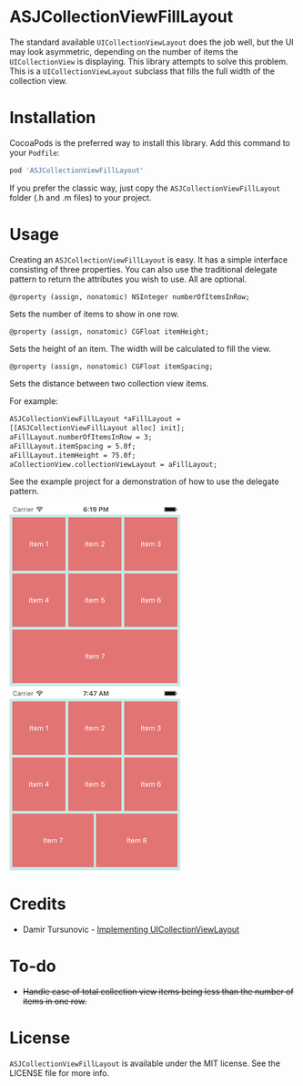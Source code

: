 # ASJCollectionViewFillLayout

The standard available `UICollectionViewLayout` does the job well, but the UI may look asymmetric, depending on the number of items the `UICollectionView` is displaying. This library attempts to solve this problem. This is a `UICollectionViewLayout` subclass that fills the full width of the collection view.

# Installation

CocoaPods is the preferred way to install this library. Add this command to your `Podfile`:

```ruby
pod 'ASJCollectionViewFillLayout'
```

If you prefer the classic way, just copy the `ASJCollectionViewFillLayout` folder (.h and .m files) to your project.

# Usage

Creating an `ASJCollectionViewFillLayout` is easy. It has a simple interface consisting of three properties. You can also use the traditional delegate pattern to return the attributes you wish to use. All are optional.

```objc
@property (assign, nonatomic) NSInteger numberOfItemsInRow;
```

Sets the number of items to show in one row.

```objc
@property (assign, nonatomic) CGFloat itemHeight;
```

Sets the height of an item. The width will be calculated to fill the view.

```objc
@property (assign, nonatomic) CGFloat itemSpacing;
```

Sets the distance between two collection view items.

For example:

```objc
ASJCollectionViewFillLayout *aFillLayout = [[ASJCollectionViewFillLayout alloc] init];
aFillLayout.numberOfItemsInRow = 3;
aFillLayout.itemSpacing = 5.0f;
aFillLayout.itemHeight = 75.0f;
aCollectionView.collectionViewLayout = aFillLayout;
```

See the example project for a demonstration of how to use the delegate pattern.

![alt tag](Images/7.png)
![alt tag](Images/8.png)

# Credits

- Damir Tursunovic - [Implementing UICollectionViewLayout](http://damir.me/implementing-uicollectionview-layout)

# To-do

- ~~Handle case of total collection view items being less than the number of items in one row.~~

# License

`ASJCollectionViewFillLayout` is available under the MIT license. See the LICENSE file for more info.
